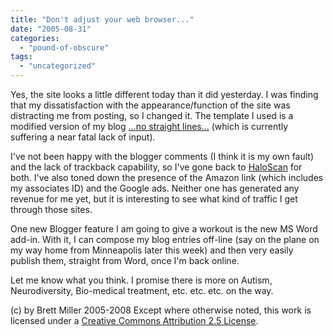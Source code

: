 ```yaml
---
title: "Don't adjust your web browser..."
date: "2005-08-31"
categories: 
  - "pound-of-obscure"
tags: 
  - "uncategorized"
---
```


Yes, the site looks a little different today than it did yesterday. I was finding that my dissatisfaction with the appearance/function of the site was distracting me from posting, so I changed it. The template I used is a modified version of my blog [...no straight lines...](http://nsl.blogspot.com) (which is currently suffering a near fatal lack of input).  
  
I've not been happy with the blogger comments (I think it is my own fault) and the lack of trackback capability, so I've gone back to [HaloScan](http://www.haloscan.com) for both. I've also toned down the presence of the Amazon link (which includes my associates ID) and the Google ads. Neither one has generated any revenue for me yet, but it is interesting to see what kind of traffic I get through those sites.  
  
One new Blogger feature I am going to give a workout is the new MS Word add-in. With it, I can compose my blog entries off-line (say on the plane on my way home from Minneapolis later this week) and then very easily publish them, straight from Word, once I'm back online.  
  
Let me know what you think. I promise there is more on Autism, Neurodiversity, Bio-medical treatment, etc. etc. etc. on the way.

(c) by Brett Miller 2005-2008 Except where otherwise noted, this work is licensed under a [Creative Commons Attribution 2.5 License](http://creativecommons.org/licenses/by/2.5/).
